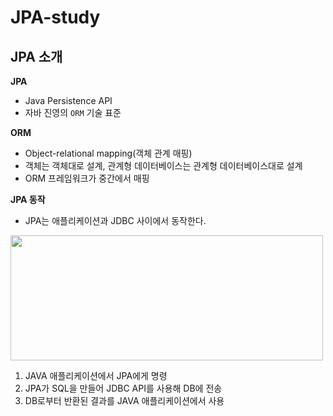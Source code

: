 # JPA-study

## JPA 소개
**JPA**
* Java Persistence API
* 자바 진영의 `ORM` 기술 표준

**ORM**
* Object-relational mapping(객체 관계 매핑)
* 객체는 객체대로 설계, 관계형 데이터베이스는 관계형 데이터베이스대로 설계
* ORM 프레임워크가 중간에서 매핑

**JPA 동작**
* JPA는 애플리케이션과 JDBC 사이에서 동작한다.
<img src="https://user-images.githubusercontent.com/50009240/197345390-f7c3eeb3-6f49-4e88-a12c-55e40f19ec20.png" width="500" height="200">

1. JAVA 애플리케이션에서 JPA에게 명령
2. JPA가 SQL을 만들어 JDBC API를 사용해 DB에 전송
3. DB로부터 반환된 결과를 JAVA 애플리케이션에서 사용

